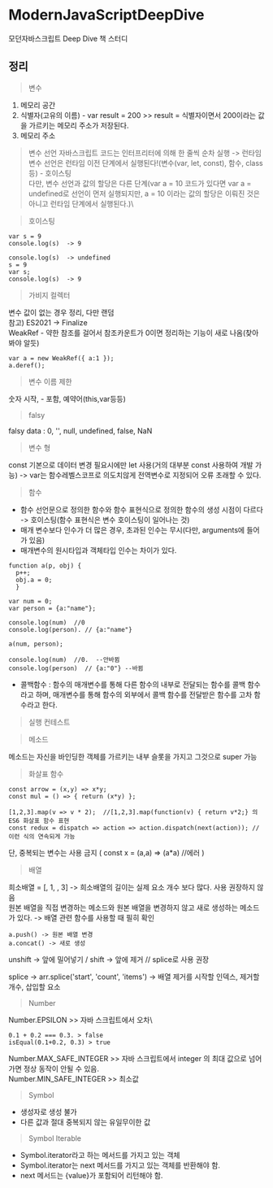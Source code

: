 # ModernJavaScriptDeepDive
모던자바스크립트 Deep Dive 책 스터디

## 정리
> 변수 
1. 메모리 공간
2. 식별자(고유의 이름) - var result = 200 >> result = 식별자이면서 200이라는 값을 가르키는 메모리 주소가 저장된다.
3. 메모리 주소

> 변수 선언
자바스크립트 코드는 인터프리터에 의해 한 줄씩 순차 실행 -> 런타임\
변수 선언은 런타임 이전 단계에서 실행된다!(변수(var, let, const), 함수, class등) - 호이스팅\
다만, 변수 선언과 값의 할당은 다른 단계(var a = 10 코드가 있다면 var a = undefined로 선언이 먼저 실행되지만, a = 10 이라는 값의 할당은 이뤄진 것은 아니고 런타임 단계에서 실행된다.)\

> 호이스팅
```
var s = 9
console.log(s)  -> 9
```
```
console.log(s)  -> undefined
s = 9
var s;
console.log(s)  -> 9
```

> 가비지 컬렉터

변수 값이 없는 경우 정리, 다만 랜덤\
참고) ES2021 -> Finalize\
WeakRef - 약한 참조를 걸어서 참조카운트가 0이면 정리하는 기능이 새로 나옴(찾아봐야 알듯)
```
var a = new WeakRef({ a:1 });
a.deref();
```

> 변수 이름 제한

숫자 시작, - 포함, 예약어(this,var등등)

> falsy
> 
falsy data : 0, '', null, undefined, false, NaN

> 변수 형

const 기본으로 데이터 변경 필요시에만 let 사용(거의 대부분 const 사용하여 개발 가능) 
-> var는 함수레벨스코프로 의도치않게 전역변수로 지정되어 오류 초래할 수 있다.

> 함수

- 함수 선언문으로 정의한 함수와 함수 표현식으로 정의한 함수의 생성 시점이 다르다 -> 호이스팅(함수 표현식은 변수 호이스팅이 일어나는 것)
- 매개 변수보다 인수가 더 많은 경우, 초과된 인수는 무시(다만, arguments에 들어가 있음)
- 매개변수의 원시타입과 객체타입 인수는 차이가 있다.
```
function a(p, obj) {
  p++;
  obj.a = 0;
  }
  
var num = 0;
var person = {a:"name"};

console.log(num)  //0
console.log(person). // {a:"name"}

a(num, person);

console.log(num)  //0.  --안바뀜
console.log(person)  // {a:"0"} --바뀜

```
- 콜백함수 : 함수의 매개변수를 통해 다른 함수의 내부로 전달되는 함수를 콜백 함수라고 하며, 매개변수를 통해 함수의 외부에서 콜백 함수를 전달받은 함수를 고차 함수라고 한다.

> 실행 컨테스트


> 메소드

메소드는 자신을 바인딩한 객체를 가르키는 내부 슬롯을 가지고 그것으로 super 가능

> 화살표 함수
```
const arrow = (x,y) => x*y;
const mul = () => { return (x*y) };
```
```
[1,2,3].map(v => v * 2);  //[1,2,3].map(function(v) { return v*2;} 의 ES6 화살표 함수 표현
const redux = dispatch => action => action.dispatch(next(action)); //이런 식의 연속되게 가능
```
단, 중복되는 변수는 사용 금지 ( const x = (a,a) => (a*a) //에러 )

> 배열

희소배열 = [, 1, , 3] -> 희소배열의 길이는 실제 요소 개수 보다 많다. 사용 권장하지 않음\
원본 배열을 직접 변경하는 메소드와 원본 배열을 변경하지 않고 새로 생성하는 메소드가 있다. -> 배열 관련 함수를 사용할 때 필히 확인
```
a.push() -> 원본 배열 변경
a.concat() -> 새로 생성
```
unshift -> 앞에 밀어넣기 / shift -> 앞에 제거    // splice로 사용 권장

splice -> arr.splice('start', 'count', 'items') -> 배열 제거를 시작할 인덱스, 제거할 개수, 삽입할 요소

> Number

Number.EPSILON >> 자바 스크립트에서 오차\
```
0.1 + 0.2 === 0.3. > false
isEqual(0.1+0.2, 0.3) > true
``` 
Number.MAX_SAFE_INTEGER >> 자바 스크립트에서 integer 의 최대 값으로 넘어가면 정상 동작이 안될 수 있음.\
Number.MIN_SAFE_INTEGER >> 최소값

> Symbol

- 생성자로 생성 불가
- 다른 값과 절대 중복되지 않는 유일무이한 값

> Symbol Iterable 

- Symbol.iterator라고 하는 메서드를 가지고 있는 객체
- Symbol.iterator는 next 메서드를 가지고 있는 객체를 반환해야 함.
- next 메서드는 {value}가 포함되어 리턴해야 함.


